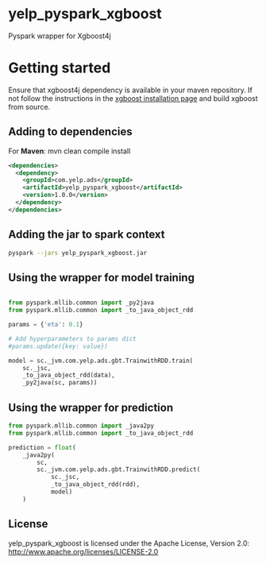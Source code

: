 yelp_pyspark_xgboost
======================

Pyspark wrapper for Xgboost4j

# Getting started

Ensure that xgboost4j dependency is available in your maven repository. If not follow the instructions in the [xgboost installation page](http://xgboost.readthedocs.io/en/latest/jvm/) and build xgboost from source.

## Adding to dependencies

For **Maven**:
mvn clean compile install

```xml
<dependencies>
  <dependency>
    <groupId>com.yelp.ads</groupId>
    <artifactId>yelp_pyspark_xgboost</artifactId>
    <version>1.0.0</version>
  </dependency>
</dependencies>
```

## Adding the jar to spark context

```bash
pyspark --jars yelp_pyspark_xgboost.jar
```

## Using the wrapper for model training

```python

from pyspark.mllib.common import _py2java
from pyspark.mllib.common import _to_java_object_rdd

params = {'eta': 0.1}

# Add hyperparameters to params dict
#params.update({key: value})

model = sc._jvm.com.yelp.ads.gbt.TrainwithRDD.train(
    sc._jsc,
    _to_java_object_rdd(data),
    _py2java(sc, params))
```


## Using the wrapper for prediction

```python
from pyspark.mllib.common import _java2py
from pyspark.mllib.common import _to_java_object_rdd

prediction = float(
    _java2py(
        sc,
        sc._jvm.com.yelp.ads.gbt.TrainwithRDD.predict(
            sc._jsc,
            _to_java_object_rdd(rdd),
            model)
    )
```


## License

yelp_pyspark_xgboost is licensed under the Apache License, Version 2.0: http://www.apache.org/licenses/LICENSE-2.0
